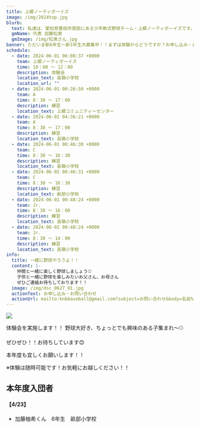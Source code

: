 ```yaml
---
title: 上郷ノーティボーイズ
image: /img/2024top.jpg
blurb:
  text: 私達は、愛知県豊田市南部にある少年軟式野球チーム・上郷ノーティボーイズです。野球を愛する少年・少女達の夢を育み、軟式野球を正しく指導し、体力向上と礼儀を養成します。また、親友同士の友情と交歓の場を与え、規則正しい明朗な少年・少女を育成することを目的としています。
  gmName: 代表 加藤松男
  gmImage: /img/松男さん.jpg
banner: ただいま新6年生～新1年生大募集中！！まずは体験からどうですか？お申し込み・お問い合わせはお気軽にどうぞ！！
schedule:
  - date: 2024-06-01 06:08:37 +0000
    team: 上郷ノーティボーイズ
    time: 10：00 ～ 12：00
    description: 体験会
    location_text: 高嶺小学校
    location_url: ""
  - date: 2024-06-01 00:26:50 +0000
    team: A
    time: 8：30 ～ 17：00
    description: 練習
    location_text: 上郷コミュニティーセンター
  - date: 2024-06-02 04:36:21 +0000
    team: A
    time: 8：30 ～ 17：00
    description: 練習
    location_text: 高嶺小学校
  - date: 2024-06-01 00:46:30 +0000
    team: C
    time: 8：30 ～ 16：30
    description: 練習
    location_text: 高嶺小学校
  - date: 2024-06-02 00:46:31 +0000
    team: C
    time: 8：30 ～ 16：30
    description: 練習
    location_text: 畝部小学校
  - date: 2024-06-01 00:48:24 +0000
    team: Jr.
    time: 8：30 ～ 16：00
    description: 練習
    location_text: 高嶺小学校
  - date: 2024-06-02 00:48:24 +0000
    team: Jr.
    time: 8：30 ～ 14：00
    description: 練習
    location_text: 高嶺小学校
info:
  title: 一緒に野球やろうよ！！
  content: |-
    仲間と一緒に楽しく野球しましょう⚾
    子供と一緒に野球を楽しみたいお父さん、お母さん
    ぜひご連絡お待ちしております！！
  image: /img/dsc_0627_01.jpg
  actionText: お申し込み・お問い合わせ
  actionUrl: mailto:knbbaseball@gmail.com?subject=お問い合わせ&body=名前%20%3A%0D%0Aふりがな%20%3A%0D%0A電話%20%3A%0D%0A学校名%20%3A%0D%0A学年%20%3A%0D%0Aお問い合せ内容%20%3A（例、体験・見学・入団希望）
---
```

![](/img/20240601taiken.jpg)


体験会を実施します！！
野球大好き、ちょっとでも興味のある子集まれ～⚾

ぜひぜひ！！お待ちしています😊




本年度も宜しくお願いします！！


※体験は随時可能です！お気軽にお越しください！！

## 本年度入団者

#### 【4/23】

* 加藤柚希くん　6年生　畝部小学校

